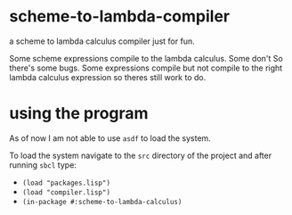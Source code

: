 # scheme-to-lambda-compiler
a scheme to lambda calculus compiler just for fun.

Some scheme expressions compile to the lambda calculus. Some don't 
So there's some bugs. Some expressions compile but not compile to the right lambda calculus expression so theres still work to do.

# using the program
As of now I am not able to use `asdf` to load the system.

To load the system navigate to the `src` directory of the project and after running `sbcl` type:
- `(load "packages.lisp")`
- `(load "compiler.lisp")`
- `(in-package #:scheme-to-lambda-calculus)`
